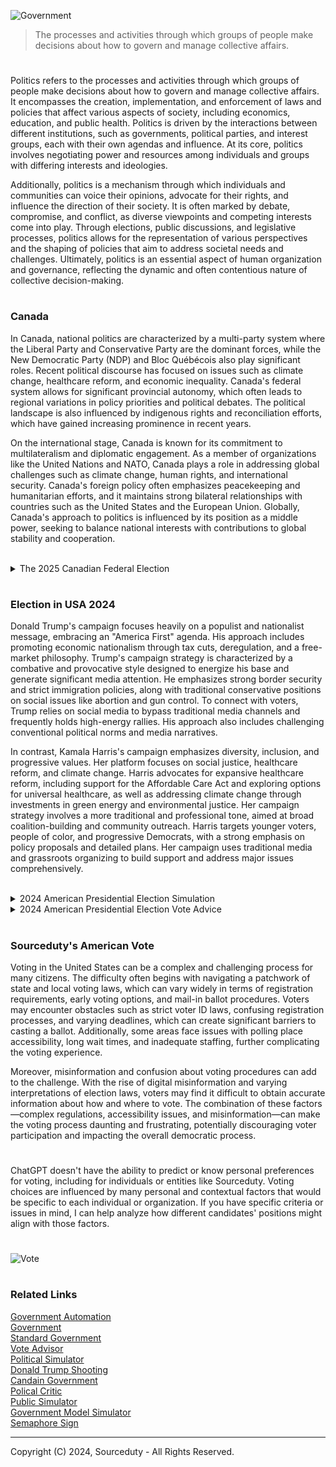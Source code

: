 ![Government](https://github.com/user-attachments/assets/ba566e24-62d6-4ede-909a-69e37169b162)

> The processes and activities through which groups of people make decisions about how to govern and manage collective affairs.

#

Politics refers to the processes and activities through which groups of people make decisions about how to govern and manage collective affairs. It encompasses the creation, implementation, and enforcement of laws and policies that affect various aspects of society, including economics, education, and public health. Politics is driven by the interactions between different institutions, such as governments, political parties, and interest groups, each with their own agendas and influence. At its core, politics involves negotiating power and resources among individuals and groups with differing interests and ideologies.

Additionally, politics is a mechanism through which individuals and communities can voice their opinions, advocate for their rights, and influence the direction of their society. It is often marked by debate, compromise, and conflict, as diverse viewpoints and competing interests come into play. Through elections, public discussions, and legislative processes, politics allows for the representation of various perspectives and the shaping of policies that aim to address societal needs and challenges. Ultimately, politics is an essential aspect of human organization and governance, reflecting the dynamic and often contentious nature of collective decision-making.

#
### Canada

In Canada, national politics are characterized by a multi-party system where the Liberal Party and Conservative Party are the dominant forces, while the New Democratic Party (NDP) and Bloc Québécois also play significant roles. Recent political discourse has focused on issues such as climate change, healthcare reform, and economic inequality. Canada's federal system allows for significant provincial autonomy, which often leads to regional variations in policy priorities and political debates. The political landscape is also influenced by indigenous rights and reconciliation efforts, which have gained increasing prominence in recent years.

On the international stage, Canada is known for its commitment to multilateralism and diplomatic engagement. As a member of organizations like the United Nations and NATO, Canada plays a role in addressing global challenges such as climate change, human rights, and international security. Canada's foreign policy often emphasizes peacekeeping and humanitarian efforts, and it maintains strong bilateral relationships with countries such as the United States and the European Union. Globally, Canada's approach to politics is influenced by its position as a middle power, seeking to balance national interests with contributions to global stability and cooperation.

<br>

<details><summary>The 2025 Canadian Federal Election</summary>
<br>

The 2025 Canadian federal election is shaping up to be a pivotal moment in the country's political landscape, with key issues at the forefront of the debate. As you consider how to advise a vote, here are some factors to take into account based on the main political parties and their likely platforms:

1. **Liberal Party**
   - **Climate Change:** The Liberal Party is expected to continue its focus on combating climate change, likely proposing policies aimed at reducing carbon emissions, transitioning to renewable energy, and possibly introducing new environmental regulations.
   - **Healthcare:** Expect continued support for strengthening the public healthcare system, possibly through increased funding and efforts to reduce wait times, especially in light of the pressures from the COVID-19 pandemic.
   - **Economic Inequality:** The Liberals might propose further tax reforms aimed at reducing income inequality, including possible changes to corporate taxes or new benefits for lower-income Canadians.
   - **Indigenous Rights:** Reconciliation with Indigenous communities will likely remain a key priority, with continued emphasis on implementing the recommendations of the Truth and Reconciliation Commission and addressing issues like clean drinking water in Indigenous communities.

2. **Conservative Party**
   - **Economic Growth:** The Conservative Party will likely focus on policies to stimulate economic growth, such as tax cuts for businesses and individuals, and reducing government regulation to encourage investment and job creation.
   - **Healthcare:** The Conservatives might propose reforms to improve efficiency in the healthcare system, potentially advocating for private sector involvement to reduce strain on the public system.
   - **Energy Sector:** With an emphasis on supporting Canada's energy industry, especially oil and gas, the Conservatives are likely to push back against what they see as overregulation, arguing for policies that support resource development while balancing environmental concerns.
   - **National Unity:** Expect a strong focus on national unity, addressing regional concerns, particularly in Western Canada, where there has been growing frustration with federal policies perceived as detrimental to the energy sector.

3. **New Democratic Party (NDP)**
   - **Social Justice:** The NDP will likely advocate for comprehensive social programs, including expanded healthcare coverage, such as pharmacare and dental care, and a focus on affordable housing.
   - **Climate Action:** Expect the NDP to push for even more aggressive climate action than the Liberals, including stronger targets for emissions reductions and significant investments in green infrastructure.
   - **Income Inequality:** The NDP will probably propose more radical measures to address income inequality, including higher taxes on the wealthy and increased support for lower-income Canadians through social programs.
   - **Indigenous Rights:** The NDP is expected to emphasize Indigenous rights and reconciliation, with a strong focus on implementing all recommendations of the Truth and Reconciliation Commission and addressing systemic inequalities faced by Indigenous communities.

4. **Bloc Québécois**
   - **Quebec Sovereignty:** The Bloc will continue to advocate for the interests of Quebec, including pushing for greater provincial autonomy and defending Quebec's unique language and culture.
   - **Climate Change:** The Bloc is likely to support strong climate policies, with a focus on ensuring that Quebec benefits from green investments and that federal policies respect provincial jurisdiction.
   - **Social Programs:** Expect the Bloc to support robust social programs, aligned with the party's general advocacy for policies that reflect Quebec's social-democratic values.

### Strategic Considerations
- **Regional Dynamics:** Your advice should consider regional political dynamics. For example, if focusing on Western Canada, the Conservative Party's stance on energy might be particularly relevant. In Quebec, the Bloc Québécois' emphasis on sovereignty and cultural preservation might resonate more.
- **Indigenous Rights:** Given the growing prominence of Indigenous issues, candidates' stances on reconciliation and Indigenous rights are likely to be critical for many voters.
- **Economic Concerns:** Economic policy, particularly around inflation, housing affordability, and job creation, will be a significant factor for voters across the country.

### Conclusion
Your advice on how to vote in the 2025 Canadian election should depend on the voter's priorities:
- If climate change and social justice are key, the **NDP** or **Liberal Party** might be the best fit.
- For those prioritizing economic growth and national unity, especially in resource-dependent regions, the **Conservative Party** might be more appealing.
- In Quebec, voters concerned with provincial autonomy and Quebec sovereignty may prefer the **Bloc Québécois**.

Consider these factors when advising a vote, keeping in mind that the political landscape may evolve as the election approaches.

<br>
</details>


#
### Election in USA 2024

Donald Trump's campaign focuses heavily on a populist and nationalist message, embracing an "America First" agenda. His approach includes promoting economic nationalism through tax cuts, deregulation, and a free-market philosophy. Trump's campaign strategy is characterized by a combative and provocative style designed to energize his base and generate significant media attention. He emphasizes strong border security and strict immigration policies, along with traditional conservative positions on social issues like abortion and gun control. To connect with voters, Trump relies on social media to bypass traditional media channels and frequently holds high-energy rallies. His approach also includes challenging conventional political norms and media narratives.

In contrast, Kamala Harris's campaign emphasizes diversity, inclusion, and progressive values. Her platform focuses on social justice, healthcare reform, and climate change. Harris advocates for expansive healthcare reform, including support for the Affordable Care Act and exploring options for universal healthcare, as well as addressing climate change through investments in green energy and environmental justice. Her campaign strategy involves a more traditional and professional tone, aimed at broad coalition-building and community outreach. Harris targets younger voters, people of color, and progressive Democrats, with a strong emphasis on policy proposals and detailed plans. Her campaign uses traditional media and grassroots organizing to build support and address major issues comprehensively.

<br>

<details><summary>2024 American Presidential Election Simulation</summary>
<br>

Candidates:

Democratic Party:

  - Candidate: Vice President Kamala Harris
  - Running Mate: Secretary Pete Buttigieg

Republican Party:

  - Candidate: Former President Donald Trump
  - Running Mate: Governor Ron DeSantis

Libertarian Party:

  - Candidate: Jo Jorgensen
  - Running Mate: Spike Cohen

Green Party:

  - Candidate: Cornel West
  - Running Mate: Angela Walker

Independent:

  - Candidate: Robert F. Kennedy Jr.
  - Running Mate: Tulsi Gabbard

Key Issues:

1. Economy: Recovery from inflation, economic inequality, and job creation.

2. Healthcare: Debate over the future of Medicare and ACA expansion.

3. Climate Change: Strong climate action vs. energy independence.

4. Social Issues: Reproductive rights, gun control, and civil rights.

5. Foreign Policy: Focus on maintaining alliances, handling China and Russia.

6. Immigration: Balancing security with pathways to citizenship and immigration reform.

Campaign Strategies:

Democrats:
  
  - Harris campaigns on continuing Biden's policies with a stronger focus on civil rights and climate action.
  - Target urban and suburban voters, minority communities, and women.
  - Mobilize young voters with a progressive agenda.

Republicans:

  - Trump emphasizes economic revival, border security, and law and order.
  - Appeal to rural voters, working-class, and conservative-leaning suburbs.
  - Strengthen base in key battleground states.

Libertarians:

  - Promote a platform of reduced government interference, personal freedom, and deregulation.
  - Target voters dissatisfied with the major parties, especially in libertarian-leaning states.

Green Party:

  - Advocate for environmental justice, anti-corporate policies, and a strong social safety net.
  - Focus on progressive and environmentally conscious voters.

Independent (RFK Jr.):

  - Position as a moderate alternative

<br>
</details>
<details><summary>2024 American Presidential Election Vote Advice</summary>
<br>

In considering how to vote between Donald Trump and Kamala Harris, it's important to reflect on which candidate's platform aligns more closely with your values and the issues you prioritize. Here’s a brief comparison based on the key themes of their campaigns:

Economic Policy:

Donald Trump: Advocates for economic nationalism, tax cuts, deregulation, and a free-market approach. His policies favor businesses and aim to reduce government intervention in the economy.

Kamala Harris: Supports healthcare reform, climate change initiatives, and investments in green energy, with a focus on social justice and economic equality. Her policies may involve increased government spending and regulation to achieve these goals.

Social Issues:
   
Donald Trump: Takes a traditional conservative stance on social issues, opposing abortion and advocating for gun rights. His strict immigration policies and focus on border security are central to his platform.

Kamala Harris: Emphasizes diversity, inclusion, and progressive values. She supports abortion rights, gun control measures, and policies aimed at advancing social justice and racial equality.

Governance and Style:
   
Donald Trump: Known for his combative style, Trump challenges conventional political norms and uses social media to engage directly with his base. His approach is more populist, often stirring controversy to energize supporters.

Kamala Harris: Favors a more traditional, professional approach to governance, focusing on coalition-building and detailed policy proposals. Her campaign is geared towards broad outreach, particularly to younger and diverse voters.

Climate and Environment:

Donald Trump: Has generally prioritized economic growth over environmental regulations, with skepticism toward extensive climate change policies.

Kamala Harris: Places a strong emphasis on addressing climate change, with plans for green energy investments and environmental justice initiatives.

Healthcare:

Donald Trump: Supports a free-market approach to healthcare, aiming to reduce government involvement and promote competition.
Kamala Harris: Advocates for strengthening and expanding healthcare access, including support for the Affordable Care Act and exploring universal healthcare options.

Conclusion:

Vote for Donald Trump if you prioritize economic nationalism, deregulation, strong border security, traditional conservative social values, and prefer a candidate who challenges political norms.
Vote for Kamala Harris if you value diversity, progressive social policies, healthcare reform, environmental protection, and prefer a candidate focused on coalition-building and policy detail.
Your decision should reflect which candidate's vision aligns most closely with your own priorities and values.

<br>
</details>

#
### Sourceduty's American Vote

Voting in the United States can be a complex and challenging process for many citizens. The difficulty often begins with navigating a patchwork of state and local voting laws, which can vary widely in terms of registration requirements, early voting options, and mail-in ballot procedures. Voters may encounter obstacles such as strict voter ID laws, confusing registration processes, and varying deadlines, which can create significant barriers to casting a ballot. Additionally, some areas face issues with polling place accessibility, long wait times, and inadequate staffing, further complicating the voting experience.

Moreover, misinformation and confusion about voting procedures can add to the challenge. With the rise of digital misinformation and varying interpretations of election laws, voters may find it difficult to obtain accurate information about how and where to vote. The combination of these factors—complex regulations, accessibility issues, and misinformation—can make the voting process daunting and frustrating, potentially discouraging voter participation and impacting the overall democratic process.

#

ChatGPT doesn't have the ability to predict or know personal preferences for voting, including for individuals or entities like Sourceduty. Voting choices are influenced by many personal and contextual factors that would be specific to each individual or organization. If you have specific criteria or issues in mind, I can help analyze how different candidates' positions might align with those factors.

#

![Vote](https://github.com/user-attachments/assets/bb7b2ed3-739a-4bdd-b2ef-abe8cf294af8)

#
### Related Links

[Government Automation](https://github.com/sourceduty/Government_Automation)
<br>
[Government](https://github.com/sourceduty/Government)
<br>
[Standard Government](https://github.com/sourceduty/Standard_Government)
<br>
[Vote Advisor](https://github.com/sourceduty/Vote_Advisor)
<br>
[Political Simulator](https://chat.openai.com/g/g-4GT3x5ITg-political-simulator)
<br>
[Donald Trump Shooting](https://github.com/sourceduty/Donald_Trump_Shooting)
<br>
[Candain Government](https://chatgpt.com/g/g-578CEKmsA-canadian-government)
<br>
[Polical Critic](https://chatgpt.com/g/g-TTm1fsq1v-political-critic)
<br>
[Public Simulator](https://chatgpt.com/g/g-HJp62OrcF-public-simulator)
<br>
[Government Model Simulator](https://chatgpt.com/g/g-8JwnHHEgc-government-model-simulator)
<br>
[Semaphore Sign](https://github.com/sourceduty/Semaphore_Sign)

***
Copyright (C) 2024, Sourceduty - All Rights Reserved.
